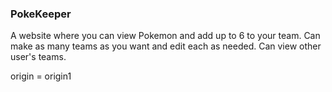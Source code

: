 ### PokeKeeper

A website where you can view Pokemon and add up to 6 to your team.
Can make as many teams as you want and edit each as needed.
Can view other user's teams.

origin = origin1